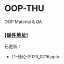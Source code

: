 # OOP-THU
OOP Material &amp; QA


### [[课件地址]](https://cloud.tsinghua.edu.cn/d/1afd0ef310fe4f979cd0/)

已更新：    
- L1-绪论-2020_0216.pptx

